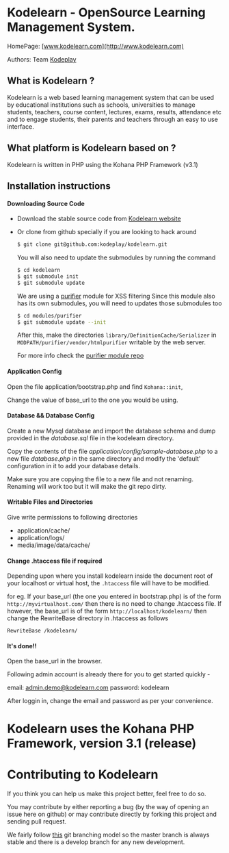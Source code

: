 # Kodelearn - OpenSource Learning Management System. 

HomePage: [www.kodelearn.com](http://www.kodelearn.com)

Authors: Team [Kodeplay](http://www.kodeplay.com)

## What is Kodelearn ?
Kodelearn is a web based learning management system that can be used by 
educational institutions such as schools, universities to manage students, 
teachers, course content, lectures, exams, results, attendance etc and to 
engage students, their parents and teachers through an easy to use interface.

## What platform is Kodelearn based on ?

Kodelearn is written in PHP using the Kohana PHP Framework (v3.1)

## Installation instructions

#### Downloading Source Code
  * Download the stable source code from
    [Kodelearn website](http://kodelearn.com/kodelearn.tar.gz)
  
  * Or clone from github specially if you are looking to hack around
    
    ```bash 
    $ git clone git@github.com:kodeplay/kodelearn.git
    ```
    
    You will also need to update the submodules by running the command
  
    ```bash
    $ cd kodelearn
    $ git submodule init
    $ git submodule update
    ```

    We are using a [purifier](https://github.com/shadowhand/purifier)
    module for XSS filtering Since this module also has its own
    submodules, you will need to updates those submodules too

    ```bash
    $ cd modules/purifier
    $ git submodule update --init 
    ```
    
    After this, make the directories
    ```library/DefinitionCache/Serializer``` in
    ```MODPATH/purifier/vendor/htmlpurifier``` writable by the web
    server.
    
    For more info check the
    [purifier module repo](https://github.com/shadowhand/purifier#readme)
    
#### Application Config

Open the file application/bootstrap.php and find `Kohana::init`,
  
Change the value of base_url to the one you would be using.
  
#### Database && Database Config

Create a new Mysql database and import the database schema and dump
provided in the _database.sql_ file in the kodelearn directory.

Copy the contents of the file _application/config/sample-database.php_
to a new file _database.php_ in the same directory and modify the
'default' configuration in it to add your database details.

Make sure you are copying the file to a new file and not
renaming. Renaming will work too but it will make the git repo dirty.
  
#### Writable Files and Directories
 
  Give write permissions to following directories
  
  - application/cache/
  - application/logs/
  - media/image/data/cache/
  
#### Change .htaccess file if required

Depending upon where you install kodelearn inside the document root of
your localhost or virtual host, the ```.htaccess``` file will have
to be modified.

for eg. If your base_url (the one you entered in bootstrap.php) is of
the form ```http://myvirtualhost.com/``` then there is no need to change
.htaccess file. If however, the base_url is of the form ```http://localhost/kodelearn/```
then change the RewriteBase directory in .htaccess as follows

```
RewriteBase /kodelearn/
```
  
#### It's done!!

Open the base_url in the browser. 

Following admin account is already there for you to get started
quickly -

email: admin.demo@kodelearn.com 
password: kodelearn 

After loggin in, change the email and password as per your
convenience.

# Kodelearn uses the Kohana PHP Framework, version 3.1 (release)

# Contributing to Kodelearn

If you think you can help us make this project better, feel free to do
so.

You may contribute by either reporting a bug (by the way of opening an
issue here on github) or may contribute directly by forking this
project and sending pull request.

We fairly follow
[this](http://nvie.com/posts/a-successful-git-branching-model/) git
branching model so the master branch is always stable and there is a
develop branch for any new development.

